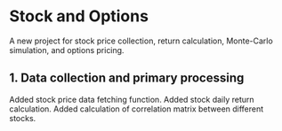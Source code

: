 # Stock and Options

A new project for stock price collection, return calculation,
Monte-Carlo simulation, and options pricing.

## 1. Data collection and primary processing

Added stock price data fetching function.
Added stock daily return calculation.
Added calculation of correlation matrix between different stocks.